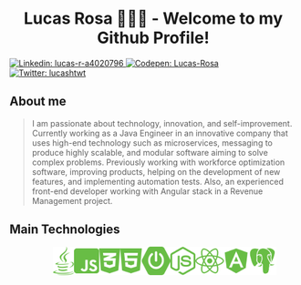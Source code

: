<h1 align="center">Lucas Rosa 👨🏻‍💻 - Welcome to my Github Profile!</h1>
<p>
    <a href="https://www.linkedin.com/in/lucas-r-a4020796/" target="_blank">
        <img alt="Linkedin: lucas-r-a4020796" src="https://img.shields.io/badge/Linkedin-Profile-blue" />
    </a>
    <a href="https://codepen.io/Lucas-Rosa" target="_blank">
        <img alt="Codepen: Lucas-Rosa" src="https://img.shields.io/badge/Codepen-Profile-brightgreen" />
    </a>
  <a href="https://twitter.com/lucashtwt" target="_blank">
    <img alt="Twitter: lucashtwt" src="https://img.shields.io/twitter/follow/lucashtwt.svg?style=social" />
  </a>
</p>

## About me

> I am passionate about technology, innovation, and self-improvement. Currently working as a Java Engineer in an innovative company that uses high-end technology such as microservices, messaging to produce highly scalable, and modular software aiming to solve complex problems. Previously working with workforce optimization software, improving products, helping on the development of new features, and implementing automation tests. Also, an experienced front-end developer working with Angular stack in a Revenue Management project.

## Main Technologies

<div style="margin:auto;width:70%;display:flex;justify-content:space-between;align-items:center">
  <img title="Java" alt="java" src="img/java-brands.svg" width="50" height="50" />
  <img title="Javascript" alt="js" src="img/js-square-brands.svg" width="50" height="50" />
  <img title="CSS" alt="css" src="img/css3-alt-brands.svg" width="50" height="50" />
  <img title="HTML" alt="html" src="img/html5-brands.svg" width="50" height="50" />
  <img title="Spring Boot" alt="spring" src="img/spring-boot.svg" width="50" height="50" />
  <img title="Node" alt="node" src="img/node-js-brands.svg" width="50" height="50" />
  <img title="React" alt="react" src="img/react-brands.svg" width="50" height="50" />
  <img title="Angular" alt="angular" src="img/angular-brands.svg" width="50" height="50" />
  <img title="PostgreSQL" alt="psql" src="img/Postgresql_elephant.svg" width="50" height="50" />
</div>
